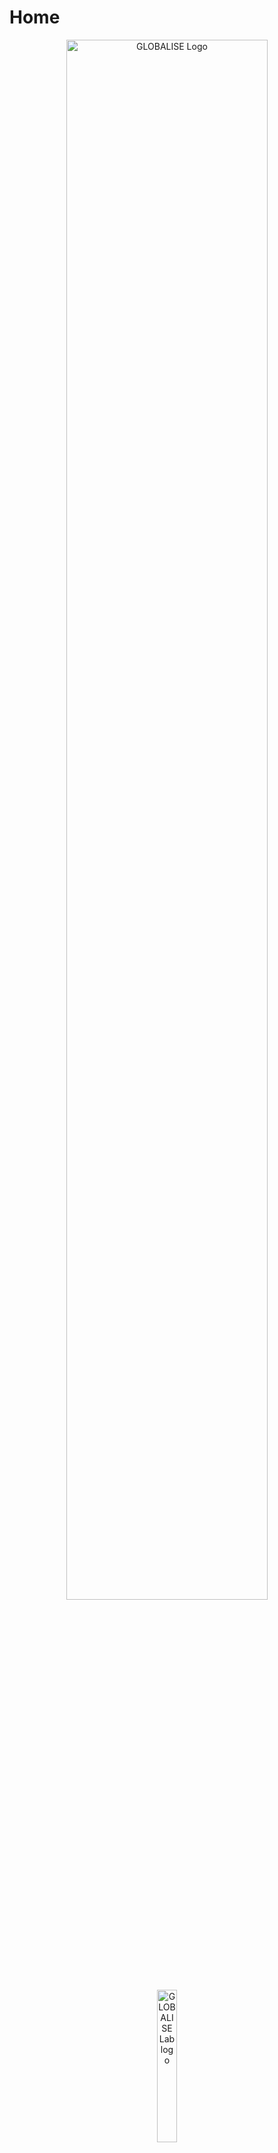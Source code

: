 <!-- ---
hide:
  - toc
--- -->

# Home 

<!-- ![GLOBALISE G](static/img/logo/globalise_g.svg) -->
<p style="text-align: center">
<img src="static/img/logo/globalise.svg" alt="GLOBALISE Logo" width="80%"/> <br>
<img src="static/img/logo/globalise_lab.svg" alt="GLOBALISE Lab logo" width="25%"/>
</p>

The aim of the [GLOBALISE project](https://globalise.huygens.knaw.nl/) is to develop an online infrastructure that unlocks the key series of VOC documents and reports for advanced research methods. On this site, we share experiments and prototypes related to our datasets and infrastructure. We welcome [your feedback](https://globalise.huygens.knaw.nl/contact-us/).

### Experiments

- [Word Embeddings](experiments/GLOBALISE_Word2Vec_Lab.ipynb) trained on the c. 5 million pages of VOC transcriptions, enabling the identification of spelling variants, synonyms, and other semantic relationships for a given word.
- [Viewer for transcriptions](experiments/htr-viewer.md) of the c. 5 million pages of VOC documents that comprise the GLOBALISE corpus.
- [Visualization of places](experiments/places-visualization.md) occurring in the c. 5 million pages of VOC documents that comprise the GLOBALISE corpus.
- [Search Interface for the General Missives of the VOC](experiments/blacklab-search-interface-general-missives.md), as edited and published in 14 book volumes over the period 1960-2017.
- [Text-Fabric Serialization of the General Missives of the VOC](experiments/text-fabric-general-missives.md), especially suited for computational analysis of this corpus.
    

